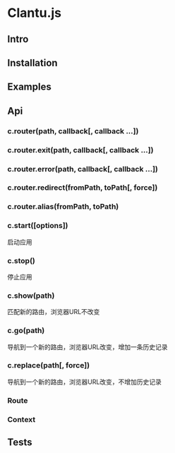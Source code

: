 # Clantu.js
## Intro
## Installation
## Examples
## Api
### c.router(path, callback[, callback ...])
### c.router.exit(path, callback[, callback ...])
### c.router.error(path, callback[, callback ...])
### c.router.redirect(fromPath, toPath[, force])
### c.router.alias(fromPath, toPath)

### c.start([options])
启动应用

### c.stop()
停止应用

### c.show(path)
匹配新的路由，浏览器URL不改变

### c.go(path)
导航到一个新的路由，浏览器URL改变，增加一条历史记录

### c.replace(path[, force])
导航到一个新的路由，浏览器URL改变，不增加历史记录

### Route
### Context
## Tests
